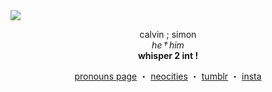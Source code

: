 <img src="https://i.ibb.co/8DZNnbmz/RENTRY-IMG-SIMON.jpg">

<p align="center">
  calvin ; simon <br>
  <i>he † him</i> <br>
  <b>whisper 2 int !</b>
</p>

<p align="center">
  <a href="https://rentry.co/officercard">pronouns page</a> ・ 
  <a href="https://dearnurse.straw.page">neocities</a> ・ 
  <a href="https://www.tumblr.com/blog/sdfghjkraytdshkjl">tumblr</a> ・ 
  <a href="https://www.instagram.com/radiohead_fan06482/">insta</a>
</p>
